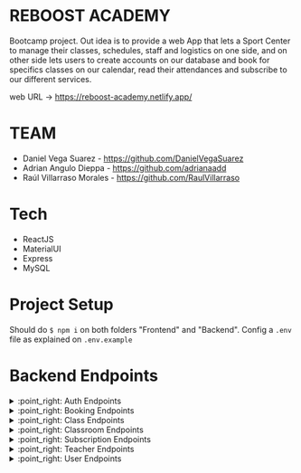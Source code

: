 # REBOOST ACADEMY
Bootcamp project. Out idea is to provide a web App that lets a Sport Center to manage their classes, schedules, staff and logistics on one side, and on other side lets users to create accounts on our database and book for specifics classes on our calendar, read their attendances and subscribe to our different services.

web URL -> https://reboost-academy.netlify.app/

# TEAM

- Daniel Vega Suarez - https://github.com/DanielVegaSuarez
- Adrian Angulo Dieppa - https://github.com/adrianaadd
- Raúl Villarraso Morales - https://github.com/RaulVillarraso

# Tech

- ReactJS
- MaterialUI
- Express
- MySQL

# Project Setup
Should do `$ npm i` on both folders "Frontend" and "Backend".
Config a `.env` file as explained on `.env.example`

# Backend Endpoints

<details>
<summary>:point_right: Auth Endpoints</summary>

| METHOD | ENDPOINT                  | TOKEN | ROLE         | DESCRIPTION                        | POST PARAMS                | RETURNS                              |
| ------ | ------------------------- | ----- | ------------ | ---------------------------------- | -------------------------- | -------------------------------|
| POST   | /signup                   | NO    | Client       | Creates an account                 | -                          | { token, rol }                 |
| POST   | /login                    | NO    | Client       | Logs in with corresponding account | -                          | { token, rol }                 |

</details>

<details>
<summary>:point_right: Booking Endpoints</summary>

| METHOD | ENDPOINT                  | TOKEN  | ROLE         | DESCRIPTION                               | POST PARAMS                | RETURNS                        |
| ------ | ------------------------- | ------ | ------------ | ----------------------------------------- | -------------------------- | -------------------------------|
| GET    | /                         | YES    | Client       | Gets all bookings                         | -                          | [{ booking }]                  |
| GET    | /:id                      | YES    | Client       | Gets one booking                          | booking_id                 | { booking }                    |
| GET    | /clase/classroom/:id      | YES    | Client       | Gets all classes and teachers for booking | booking_id                 | { booking }                    |
| POST   | /                         | YES    | Admin        | Creates a booking                         | -                          | Booking created sucessfully    |
| PUT    | /:id                      | YES    | Admin        | Updates a specific booking                | booking_id                 | Booking updated successfully   |
| DELETE | /:id                      | YES    | Admin        | Deletes a specific booking                | booking_id                 | Booking deleted sucessfully    |

</details>

<details>
<summary>:point_right: Class Endpoints</summary>
   
> ***Note:***  Class is a VSCode reserved word, so instead we used the word in Spanish "clase" 

| METHOD | ENDPOINT                  | TOKEN  | ROLE         | DESCRIPTION                               | POST PARAMS                | RETURNS                        |
| ------ | ------------------------- | ------ | ------------ | ----------------------------------------- | -------------------------- | -------------------------------|
| GET    | /                         | YES    | Client       | Gets all classes                          | -                          | [{ classes }]                  |
| GET    | /:id                      | YES    | Admin        | Gets one class                            | class_id                   | { class   }                    |
| GET    | /count/:id                | YES    | Admin        | Gets a count of classes by Teacher        | class_id                   | { class, teacherCount }        |
| POST   | /                         | YES    | Admin        | Creates a class                           | -                          | Class created sucessfully      |
| PUT    | /:id                      | YES    | Admin        | Updates a specific class                  | booking_id                 | Class updated successfully     |
| DELETE | /:id                      | YES    | Admin        | Deletes a specific class                  | booking_id                 | Class deleted sucessfully      |

</details>

<details>
<summary>:point_right: Classroom Endpoints</summary>

| METHOD | ENDPOINT                  | TOKEN  | ROLE         | DESCRIPTION                               | POST PARAMS                | RETURNS                        |
| ------ | ------------------------- | ------ | ------------ | ----------------------------------------- | -------------------------- | -------------------------------|
| GET    | /                         | YES    | Admin        | Gets all classrooms                       | -                          | [{ booking }]                  |
| GET    | /:id                      | YES    | Admin        | Gets one classroom                        | classroom_id               | { classroom }                  |
| GET    | /:id/clase                | YES    | Admin        | Gets the classroom related to a class     | classroom_id               | { classroom }                  |
| POST   | /                         | YES    | Admin        | Creates a classroom                       | -                          | Classroom created sucessfully  |
| PUT    | /:id                      | YES    | Admin        | Updates a specific classroom              | classroom_id               | Classroom updated successfully |
| DELETE | /:id                      | YES    | Admin        | Deletes a specific classroom              | classroom_id               | Classroom deleted sucessfully  |

</details>

<details>
<summary>:point_right: Subscription Endpoints</summary>

| METHOD | ENDPOINT                  | TOKEN  | ROLE         | DESCRIPTION                               | POST PARAMS                | RETURNS                           |
| ------ | ------------------------- | ------ | ------------ | ----------------------------------------- | -------------------------- | --------------------------------- |
| GET    | /                         | YES    | Client       | Gets all subscriptions                    | -                          | [{ subscriptions }]               |
| GET    | /:id                      | YES    | Client       | Gets one subscription                     | subscription_id            | { subscription }                  |
| POST   | /                         | YES    | Admin        | Creates a subscription                    | -                          | Subscription created sucessfully  |
| PUT    | /:id                      | YES    | Admin        | Updates a specific subscription           | subscription_id            | Subscription updated successfully |
| DELETE | /:id                      | YES    | Admin        | Deletes a specific subscription           | subscription_id            | Subscription deleted sucessfully  |

</details>

<details>
<summary>:point_right: Teacher Endpoints</summary>

| METHOD | ENDPOINT                  | TOKEN  | ROLE         | DESCRIPTION                               | POST PARAMS                | RETURNS                           |
| ------ | ------------------------- | ------ | ------------ | ----------------------------------------- | -------------------------- | --------------------------------- |
| GET    | /                         | YES    | Client       | Gets all teachers                         | -                          | [{ teachers }]                    |
| GET    | /:id                      | YES    | Client       | Gets one teacher                          | teacher_id                 | { teacher }                       |
| POST   | /                         | YES    | Admin        | Creates a teacher                         | -                          | Teacher created sucessfully       |
| PUT    | /:id                      | YES    | Admin        | Updates a specific teacher                | teacher_id                 | Teacher updated successfully      |
| DELETE | /:id                      | YES    | Admin        | Deletes a specific teacher                | teacher_id                 | Teacher deleted sucessfully       |

</details>

<details>
<summary>:point_right: User Endpoints</summary>

| METHOD | ENDPOINT                  | TOKEN  | ROLE         | DESCRIPTION                               | POST PARAMS                | RETURNS                           |
| ------ | ------------------------- | ------ | ------------ | ----------------------------------------- | -------------------------- | --------------------------------- |
| GET    | /profile                  | YES    | Client       | Gets the profile of the login user        | -                          | { user }                          |
| GET    | /suscription              | YES    | Client       | Gets the actual suscription of user       | -                          | { suscription }                   |
| GET    | /                         | YES    | Client       | Gets all users                            | -                          | [{ users }]                       |
| GET    | /userbooking/:id          | YES    | Client       | Gets all user's bookings                  | user_id                    | { user.bookings }                 |
| GET    | /:id                      | YES    | Client       | Gets a specific user                      | user_id                    | { user }                          |
| GET    | /booking/:id              | YES    | Client       | Gets the classes the user is booked       | user_id                    | [{ classes }]                     |
| POST   | /                         | YES    | Client       | Creates a user                            | -                          | User created successfully         |
| POST   | /userbooking              | YES    | Client       | Books a user to a booking                 | -                          | Booked successfully               |
| DELETE | /userbooking/delete       | YES    | Client       | Deletes the booking of a user             | -                          | User booking deleted              |
| PUT    | /:id                      | YES    | Client       | Updates a specific user                   | user_id                    | User updated successfully         |
| DELETE | /:id                      | YES    | Admin        | Deletes a specific user                   | user_id                    | User deleted sucessfully          |

</details>
